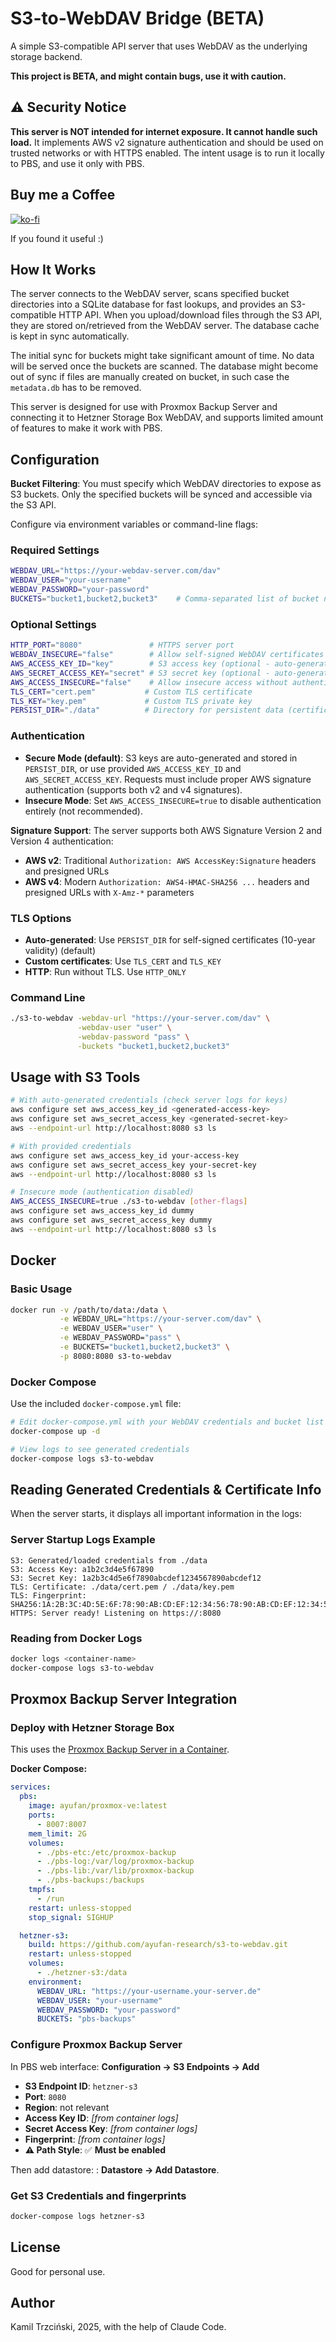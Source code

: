 # S3-to-WebDAV Bridge (BETA)

A simple S3-compatible API server that uses WebDAV as the underlying storage backend.

**This project is BETA, and might contain bugs, use it with caution.**

## ⚠️ Security Notice

**This server is NOT intended for internet exposure. It cannot handle such load.** It implements AWS v2 signature authentication and should be used on trusted networks or with HTTPS enabled. The intent usage is to run it locally to PBS, and use it only with PBS.

## Buy me a Coffee

[![ko-fi](https://ko-fi.com/img/githubbutton_sm.svg)](https://ko-fi.com/Y8Y8GCP24)

If you found it useful :)

## How It Works

The server connects to the WebDAV server, scans specified bucket directories into a SQLite database for fast lookups, and provides an S3-compatible HTTP API. When you upload/download files through the S3 API, they are stored on/retrieved from the WebDAV server. The database cache is kept in sync automatically.

The initial sync for buckets might take significant amount of time. No data will be served once the buckets are scanned. The database might become out of sync if files are manually created on bucket, in such case the `metadata.db` has to be removed.

This server is designed for use with Proxmox Backup Server and connecting it to Hetzner Storage Box WebDAV, and supports limited amount of features to make it work with PBS.

## Configuration

**Bucket Filtering**: You must specify which WebDAV directories to expose as S3 buckets. Only the specified buckets will be synced and accessible via the S3 API.

Configure via environment variables or command-line flags:

### Required Settings

```bash
WEBDAV_URL="https://your-webdav-server.com/dav"
WEBDAV_USER="your-username"
WEBDAV_PASSWORD="your-password"
BUCKETS="bucket1,bucket2,bucket3"    # Comma-separated list of bucket names to sync
```

### Optional Settings

```bash
HTTP_PORT="8080"               # HTTPS server port
WEBDAV_INSECURE="false"        # Allow self-signed WebDAV certificates
AWS_ACCESS_KEY_ID="key"        # S3 access key (optional - auto-generated if not provided)
AWS_SECRET_ACCESS_KEY="secret" # S3 secret key (optional - auto-generated if not provided)
AWS_ACCESS_INSECURE="false"    # Allow insecure access without authentication
TLS_CERT="cert.pem"           # Custom TLS certificate
TLS_KEY="key.pem"             # Custom TLS private key
PERSIST_DIR="./data"          # Directory for persistent data (certificates and S3 keys)
```

### Authentication

- **Secure Mode (default)**: S3 keys are auto-generated and stored in `PERSIST_DIR`, or use provided `AWS_ACCESS_KEY_ID` and `AWS_SECRET_ACCESS_KEY`. Requests must include proper AWS signature authentication (supports both v2 and v4 signatures).
- **Insecure Mode**: Set `AWS_ACCESS_INSECURE=true` to disable authentication entirely (not recommended).

**Signature Support**: The server supports both AWS Signature Version 2 and Version 4 authentication:
- **AWS v2**: Traditional `Authorization: AWS AccessKey:Signature` headers and presigned URLs
- **AWS v4**: Modern `Authorization: AWS4-HMAC-SHA256 ...` headers and presigned URLs with `X-Amz-*` parameters

### TLS Options

- **Auto-generated**: Use `PERSIST_DIR` for self-signed certificates (10-year validity) (default)
- **Custom certificates**: Use `TLS_CERT` and `TLS_KEY`
- **HTTP**: Run without TLS. Use `HTTP_ONLY`

### Command Line

```bash
./s3-to-webdav -webdav-url "https://your-server.com/dav" \
               -webdav-user "user" \
               -webdav-password "pass" \
               -buckets "bucket1,bucket2,bucket3"
```

## Usage with S3 Tools

```bash
# With auto-generated credentials (check server logs for keys)
aws configure set aws_access_key_id <generated-access-key>
aws configure set aws_secret_access_key <generated-secret-key>
aws --endpoint-url http://localhost:8080 s3 ls

# With provided credentials
aws configure set aws_access_key_id your-access-key
aws configure set aws_secret_access_key your-secret-key
aws --endpoint-url http://localhost:8080 s3 ls

# Insecure mode (authentication disabled)
AWS_ACCESS_INSECURE=true ./s3-to-webdav [other-flags]
aws configure set aws_access_key_id dummy
aws configure set aws_secret_access_key dummy
aws --endpoint-url http://localhost:8080 s3 ls
```

## Docker

### Basic Usage

```bash
docker run -v /path/to/data:/data \
           -e WEBDAV_URL="https://your-server.com/dav" \
           -e WEBDAV_USER="user" \
           -e WEBDAV_PASSWORD="pass" \
           -e BUCKETS="bucket1,bucket2,bucket3" \
           -p 8080:8080 s3-to-webdav
```

### Docker Compose

Use the included `docker-compose.yml` file:

```bash
# Edit docker-compose.yml with your WebDAV credentials and bucket list
docker-compose up -d

# View logs to see generated credentials
docker-compose logs s3-to-webdav
```

## Reading Generated Credentials & Certificate Info

When the server starts, it displays all important information in the logs:

### Server Startup Logs Example

```
S3: Generated/loaded credentials from ./data
S3: Access Key: a1b2c3d4e5f67890
S3: Secret Key: 1a2b3c4d5e6f7890abcdef1234567890abcdef12
TLS: Certificate: ./data/cert.pem / ./data/key.pem
TLS: Fingerprint: SHA256:1A:2B:3C:4D:5E:6F:78:90:AB:CD:EF:12:34:56:78:90:AB:CD:EF:12:34:56:78:90:AB:CD:EF:12:34:56:78:90
HTTPS: Server ready! Listening on https://:8080
```

### Reading from Docker Logs

```bash
docker logs <container-name>
docker-compose logs s3-to-webdav
```

## Proxmox Backup Server Integration

### Deploy with Hetzner Storage Box

This uses the [Proxmox Backup Server in a Container](https://github.com/ayufan/pve-backup-server-dockerfiles).

**Docker Compose:**

```yaml
services:
  pbs:
    image: ayufan/proxmox-ve:latest
    ports:
      - 8007:8007
    mem_limit: 2G
    volumes:
      - ./pbs-etc:/etc/proxmox-backup
      - ./pbs-log:/var/log/proxmox-backup
      - ./pbs-lib:/var/lib/proxmox-backup
      - ./pbs-backups:/backups
    tmpfs:
      - /run
    restart: unless-stopped
    stop_signal: SIGHUP

  hetzner-s3:
    build: https://github.com/ayufan-research/s3-to-webdav.git
    restart: unless-stopped
    volumes:
      - ./hetzner-s3:/data
    environment:
      WEBDAV_URL: "https://your-username.your-server.de"
      WEBDAV_USER: "your-username"
      WEBDAV_PASSWORD: "your-password"
      BUCKETS: "pbs-backups"
```

### Configure Proxmox Backup Server

In PBS web interface: **Configuration → S3 Endpoints → Add**

- **S3 Endpoint ID**: `hetzner-s3`
- **Port**: `8080`
- **Region**: not relevant
- **Access Key ID**: *[from container logs]*
- **Secret Access Key**: *[from container logs]*
- **Fingerprint**: *[from container logs]*
- **⚠️ Path Style**: ✅ **Must be enabled**

Then add datastore: : **Datastore → Add Datastore**.

### Get S3 Credentials and fingerprints

```bash
docker-compose logs hetzner-s3
```

## License

Good for personal use.

## Author

Kamil Trzciński, 2025, with the help of Claude Code.
